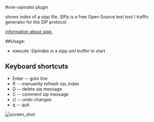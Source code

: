 #vim-sipindex plugin

shows index of a sipp file.
SIPp is a free Open Source test tool / traffic generator for the SIP protocol. 

[information about sipp.](http://sipp.sourceforge.net/)

##Usage:
* execute :SipIndex in a sipp xml buffer to start

## Keyboard shortcuts
* Enter -- goto line
*    R  -- manuanlly refresh sip_index
*    D  -- delete sip message
*    C  -- comment sip message
*    U  -- undo changes
*    q  -- quit

![screen_shot](http://s13.postimg.org/4w9tjkpon/Screen_Shot_2015_09_05_at_12_43_54.png)
